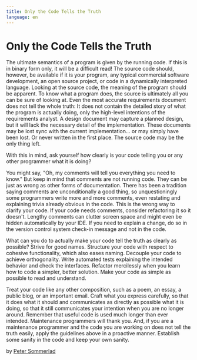 ```yaml
---
title: Only the Code Tells the Truth
language: en
---
```


# Only the Code Tells the Truth

The ultimate semantics of a program is given by the running code. If this is in binary form only, it will be a difficult read! The source code should, however, be available if it is your program, any typical commercial software development, an open source project, or code in a dynamically interpreted language. Looking at the source code, the meaning of the program should be apparent. To know what a program does, the source is ultimately all you can be sure of looking at. Even the most accurate requirements document does not tell the whole truth: It does not contain the detailed story of what the program is actually doing, only the high-level intentions of the requirements analyst. A design document may capture a planned design, but it will lack the necessary detail of the implementation. These documents may be lost sync with the current implementation... or may simply have been lost. Or never written in the first place. The source code may be the only thing left.

With this in mind, ask yourself how clearly is your code telling you or any other programmer what it is doing?

You might say, "Oh, my comments will tell you everything you need to know." But keep in mind that comments are not running code. They can be just as wrong as other forms of documentation. There has been a tradition saying comments are unconditionally a good thing, so unquestioningly some programmers write more and more comments, even restating and explaining trivia already obvious in the code. This is the wrong way to clarify your code. If your code needs comments, consider refactoring it so it doesn't. Lengthy comments can clutter screen space and might even be hidden automatically by your IDE. If you need to explain a change, do so in the version control system check-in message and not in the code.

What can you do to actually make your code tell the truth as clearly as possible? Strive for good names. Structure your code with respect to cohesive functionality, which also eases naming. Decouple your code to achieve orthogonality. Write automated tests explaining the intended behavior and check the interfaces. Refactor mercilessly when you learn how to code a simpler, better solution. Make your code as simple as possible to read and understand.

Treat your code like any other composition, such as a poem, an essay, a public blog, or an important email. Craft what you express carefully, so that it does what it should and communicates as directly as possible what it is doing, so that it still communicates your intention when you are no longer around. Remember that useful code is used much longer than ever intended. Maintenance programmers will thank you. And, if you are a maintenance programmer and the code you are working on does not tell the truth easily, apply the guidelines above in a proactive manner. Establish some sanity in the code and keep your own sanity.

by [Peter Sommerlad](http://programmer.97things.oreilly.com/wiki/index.php/Peter_Sommerlad)